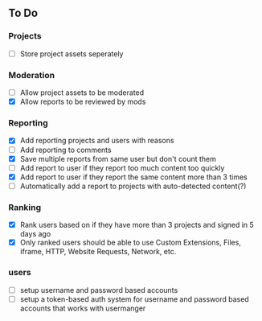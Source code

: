 ## To Do

### Projects
- [ ] Store project assets seperately

### Moderation
- [ ] Allow project assets to be moderated
- [x] Allow reports to be reviewed by mods

### Reporting
- [x] Add reporting projects and users with reasons
- [ ] Add reporting to comments
- [x] Save multiple reports from same user but don't count them
- [ ] Add report to user if they report too much content too quickly
- [x] Add report to user if they report the same content more than 3 times
- [ ] Automatically add a report to projects with auto-detected content(?)

### Ranking
- [x] Rank users based on if they have more than 3 projects and signed in 5 days ago
- [x] Only ranked users should be able to use Custom Extensions, Files, iframe, HTTP, Website Requests, Network, etc.

### users
- [ ] setup username and password based accounts
- [ ] setup a token-based auth system for username and password based accounts that works with usermanger